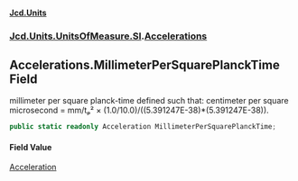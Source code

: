 #### [Jcd.Units](index 'index')
### [Jcd.Units.UnitsOfMeasure.SI](Jcd.Units.UnitsOfMeasure.SI 'Jcd.Units.UnitsOfMeasure.SI').[Accelerations](Accelerations 'Jcd.Units.UnitsOfMeasure.SI.Accelerations')

## Accelerations.MillimeterPerSquarePlanckTime Field

millimeter per square planck-time defined such that: centimeter per square microsecond = mm/tₚ² ×
(1.0/10.0)/((5.391247E-38)*(5.391247E-38)).

```csharp
public static readonly Acceleration MillimeterPerSquarePlanckTime;
```

#### Field Value
[Acceleration](Acceleration 'Jcd.Units.UnitTypes.Acceleration')